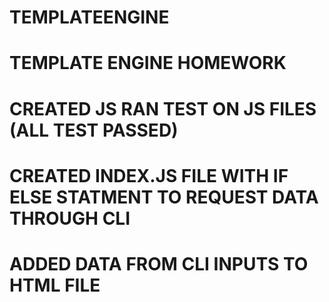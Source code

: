# TEMPLATEENGINE
# TEMPLATE ENGINE HOMEWORK
# CREATED JS RAN TEST ON JS FILES (ALL TEST PASSED)
# CREATED INDEX.JS FILE WITH IF ELSE STATMENT TO REQUEST DATA THROUGH CLI
# ADDED DATA FROM CLI INPUTS TO HTML FILE
# 
